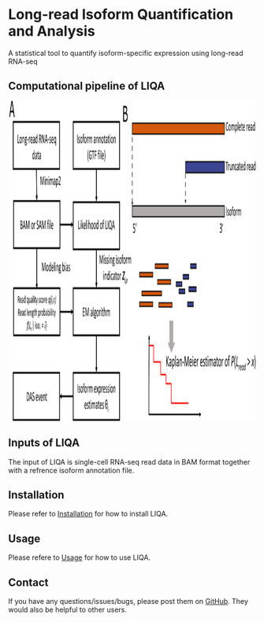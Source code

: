 # Long-read Isoform Quantification and Analysis
A statistical tool to quantify isoform-specific expression using long-read RNA-seq

## Computational pipeline of LIQA
<p align="center">
  <img width="500" height="650" src="doc/framework.png">
</p>

## Inputs of LIQA
The input of LIQA is single-cell RNA-seq read data in BAM format together with a refrence isoform annotation file.

## Installation
Please refer to [Installation](https://github.com/huyustats/LIQA/blob/master/doc/Install.md) for how to install LIQA.

## Usage
Please refere to [Usage](https://github.com/huyustats/LIQA/blob/master/doc/Usage.md) for how to use LIQA.

## Contact

If you have any questions/issues/bugs, please post them on [GitHub](https://github.com/huyustats/LIQA/issues). They would also be helpful to other users. 



